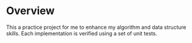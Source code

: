 # Overview

This a practice project for me to enhance my algorithm and data structure skills.
Each implementation is verified using a set of unit tests.

